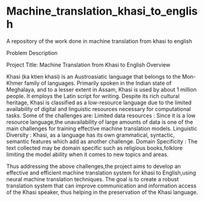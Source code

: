 # Machine_translation_khasi_to_english
A repository of the work done in machine translation from khasi to english

Problem Description

Project Title: Machine Translation from Khasi to English
Overview

Khasi (ka ktien khasi) is an Austroasiatic language that belongs to the Mon-Khmer family of languages. Primarily spoken in the Indian state of Meghalaya, and to a lesser extent in Assam, Khasi is used by about 1 million people. It employs the Latin script for writing. Despite its rich cultural heritage, Khasi is classified as a low-resource language due to the limited availability of digital and linguistic resources necessary for computational tasks.
Some of the challenges  are:
Limited data resources : Since it is a low resource language,the unavailability of large amounts of data is one of the main challenges for training effective machine translation models.
Linguistic Diversity : Khasi, as a language has its own grammatical, syntactic, semantic features which add as another challenge.
Domain Specificity : The text collected may be domain specific such as religious books,folklore limiting the model ability when it comes to new topics and areas.




Thus addressing the above challenges,the project aims to develop an effective and efficient machine translation system for khasi to English,using neural machine translation techniques.
    The goal is to create a robust translation system  that can  improve  communication and information access of the Khasi speaker, thus helping in the  preservation of the Khasi language.
